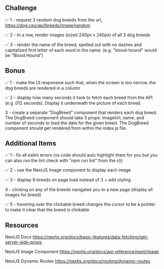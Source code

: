 
## Challenge

:white_check_mark: 1 - request 3 random dog breeds from the url, https://dog.ceo/api/breeds/image/random

:white_check_mark: 2 - In a row, render images (sized 240px x 240px) of all 3 dog breeds

:white_check_mark: 3 - render the name of the breed, spelled out with no dashes and capitalized first letter of each word in the name. (e.g. "blood-hound" would be "Blood Hound")

## Bonus

:white_check_mark: 1 - make the UI responsive such that, when the screen is too narrow, the dog breeds are rendered in a column

:white_check_mark: 2 - display how many seconds it took to fetch each breed from the API (e.g .012 seconds).  Display it underneath the picture of each breed.

3 - create a separate "DogBreed" component that renders each dog breed.  The DogBreed component should take 3 props: imageUrl, name, and number of seconds to load the data for the given breed. The DogBreed component should get rendered from within the index.js file.

## Additional Items

:white_check_mark: 1 - fix all eslint errors (vs code should auto highlight them for you but you can also run the lint check with "npm run lint" from the cli)

:white_check_mark: 2 - use the NextJS Image component to display each image

:white_check_mark: 3 - display 9 breeds on page load instead of 3 + add styling

4 - clicking on any of the breeds navigates you to a new page (display all images for breed)

:white_check_mark: 5 - hovering over the clickable breed changes the cursor to be a pointer to make it clear that the breed is clickable

## Resources

NextJS Docs
https://nextjs.org/docs/basic-features/data-fetching/get-server-side-props

NextJS Image Component
https://nextjs.org/docs/api-reference/next/image

NextJS Dynamic Routes
https://nextjs.org/docs/routing/dynamic-routes


